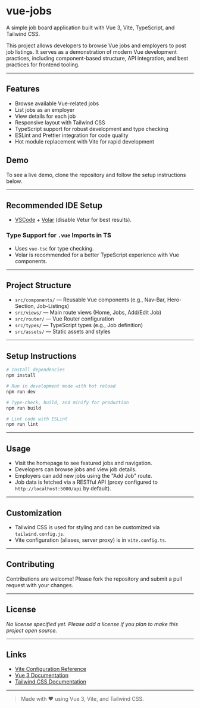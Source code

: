 # vue-jobs

A simple job board application built with Vue 3, Vite, TypeScript, and Tailwind CSS.

This project allows developers to browse Vue jobs and employers to post job listings. It serves as a demonstration of modern Vue development practices, including component-based structure, API integration, and best practices for frontend tooling.

---

## Features

- Browse available Vue-related jobs
- List jobs as an employer
- View details for each job
- Responsive layout with Tailwind CSS
- TypeScript support for robust development and type checking
- ESLint and Prettier integration for code quality
- Hot module replacement with Vite for rapid development

## Demo

To see a live demo, clone the repository and follow the setup instructions below.

---

## Recommended IDE Setup

- [VSCode](https://code.visualstudio.com/) + [Volar](https://marketplace.visualstudio.com/items?itemName=Vue.volar) (disable Vetur for best results).

### Type Support for `.vue` Imports in TS

- Uses `vue-tsc` for type checking.
- Volar is recommended for a better TypeScript experience with Vue components.

---

## Project Structure

- `src/components/` — Reusable Vue components (e.g., Nav-Bar, Hero-Section, Job-Listings)
- `src/views/` — Main route views (Home, Jobs, Add/Edit Job)
- `src/router/` — Vue Router configuration
- `src/types/` — TypeScript types (e.g., Job definition)
- `src/assets/` — Static assets and styles

---

## Setup Instructions

```sh
# Install dependencies
npm install

# Run in development mode with hot reload
npm run dev

# Type-check, build, and minify for production
npm run build

# Lint code with ESLint
npm run lint
```

---

## Usage

- Visit the homepage to see featured jobs and navigation.
- Developers can browse jobs and view job details.
- Employers can add new jobs using the "Add Job" route.
- Job data is fetched via a RESTful API (proxy configured to `http://localhost:5000/api` by default).

---

## Customization

- Tailwind CSS is used for styling and can be customized via `tailwind.config.js`.
- Vite configuration (aliases, server proxy) is in `vite.config.ts`.

---

## Contributing

Contributions are welcome! Please fork the repository and submit a pull request with your changes.

---

## License

_No license specified yet. Please add a license if you plan to make this project open source._

---

## Links

- [Vite Configuration Reference](https://vite.dev/config/)
- [Vue 3 Documentation](https://vuejs.org/)
- [Tailwind CSS Documentation](https://tailwindcss.com/)

---

> Made with ❤️ using Vue 3, Vite, and Tailwind CSS.
